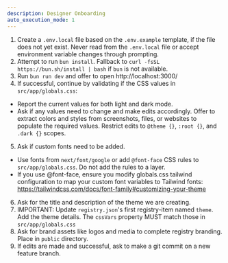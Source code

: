 ```yaml
---
description: Designer Onboarding
auto_execution_mode: 1
---
```


1. Create a `.env.local` file based on the `.env.example` template, if the file does not yet exist. Never read from the `.env.local` file or accept environment variable changes through prompting.
2. Attempt to run `bun install`. Fallback to `curl -fsSL https://bun.sh/install | bash` if `bun` is not available.
3. Run `bun run dev` and offer to open http://localhost:3000/
4. If successful, continue by validating if the CSS values in `src/app/globals.css`:

- Report the current values for both light and dark mode.
- Ask if any values need to change and make edits accordingly. Offer to extract colors and styles from screenshots, files, or websites to populate the required values. Restrict edits to `@theme {}`, `:root {}`, and `.dark {}` scopes.

5. Ask if custom fonts need to be added.

- Use fonts from `next/font/google` or add `@font-face` CSS rules to `src/app/globals.css`. Do not add the rules to a layer.
- If you use @font-face, ensure you modify globals.css tailwind configuration to map your custom font variables to Tailwind fonts: https://tailwindcss.com/docs/font-family#customizing-your-theme

6. Ask for the title and description of the theme we are creating.
7. IMPORTANT: Update `registry.json`'s first registry-item named `theme`. Add the theme details. The `cssVars` property MUST match those in `src/app/globals.css`
8. Ask for brand assets like logos and media to complete registry branding. Place in `public` directory.
9. If edits are made and successful, ask to make a git commit on a new feature branch.

